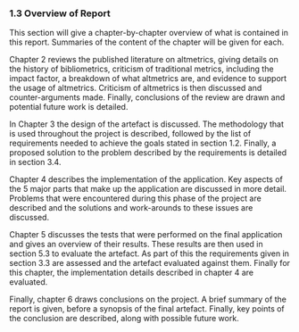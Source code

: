 ### 1.3 Overview of Report

This section will give a chapter-by-chapter overview of what is contained in this report. Summaries of the content of the chapter will be given for each.

Chapter 2 reviews the published literature on altmetrics, giving details on the history of bibliometrics, criticism of traditional metrics, including the impact factor, a breakdown of what altmetrics are, and evidence to support the usage of altmetrics. Criticism of altmetrics is then discussed and counter-arguments made. Finally, conclusions of the review are drawn and potential future work is detailed.

In Chapter 3 the design of the artefact is discussed. The methodology that is used throughout the project is described, followed by the list of requirements needed to achieve the goals stated in section 1.2. Finally, a proposed solution to the problem described by the requirements is detailed in section 3.4.

Chapter 4 describes the implementation of the application. Key aspects of the 5 major parts that make up the application are discussed in more detail. Problems that were encountered during this phase of the project are described and the solutions and work-arounds to these issues are discussed.

Chapter 5 discusses the tests that were performed on the final application and gives an overview of their results. These results are then used in section 5.3 to evaluate the artefact. As part of this the requirements given in section 3.3 are assessed and the artefact evaluated against them. Finally for this chapter, the implementation details described in chapter 4 are evaluated.

Finally, chapter 6 draws conclusions on the project. A brief summary of the report is given, before a synopsis of the final artefact. Finally, key points of the conclusion are described, along with possible future work.

